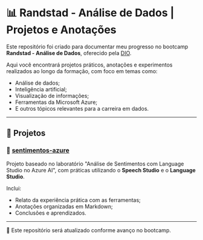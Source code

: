 # 📊 Randstad - Análise de Dados | Projetos e Anotações

Este repositório foi criado para documentar meu progresso no bootcamp **Randstad - Análise de Dados**, oferecido pela [DIO](https://www.dio.me/).

Aqui você encontrará projetos práticos, anotações e experimentos realizados ao longo da formação, com foco em temas como:

- Análise de dados;
- Inteligência artificial;
- Visualização de informações;
- Ferramentas da Microsoft Azure;
- E outros tópicos relevantes para a carreira em dados.

---

## 📁 Projetos

### 🔹 [sentimentos-azure](./sentimentos-azure)
Projeto baseado no laboratório "Análise de Sentimentos com Language Studio no Azure AI", com práticas utilizando o **Speech Studio** e o **Language Studio**.

Inclui:
- Relato da experiência prática com as ferramentas;
- Anotações organizadas em Markdown;
- Conclusões e aprendizados.

---

📌 Este repositório será atualizado conforme avanço no bootcamp.
